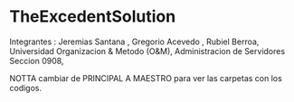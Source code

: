 # TheExcedentSolution
Integrantes : Jeremias Santana , Gregorio Acevedo , Rubiel Berroa, Universidad Organizacion &amp; Metodo (O&amp;M), Administracion de Servidores Seccion 0908, 

NOTTA  cambiar de  PRINCIPAL  A MAESTRO para ver las carpetas con los codigos.
